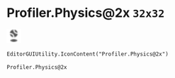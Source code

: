 # Profiler.Physics@2x `32x32`
<img src="/img/Profiler.Physics.png" width=32 height=32>

``` CSharp
EditorGUIUtility.IconContent("Profiler.Physics@2x")
```
```
Profiler.Physics@2x
```
